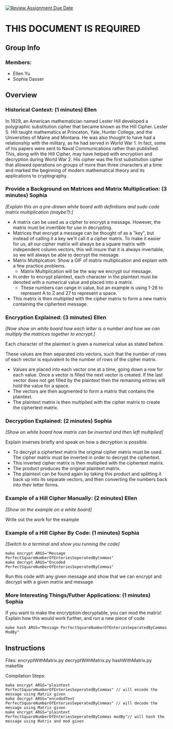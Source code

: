 [![Review Assignment Due Date](https://classroom.github.com/assets/deadline-readme-button-24ddc0f5d75046c5622901739e7c5dd533143b0c8e959d652212380cedb1ea36.svg)](https://classroom.github.com/a/ecp4su41)
# THIS DOCUMENT IS REQUIRED
## Group Info
### Members:
- Ellen Yu
- Sophia Dasser
## Overview

### Historical Context: (1 minutes) Ellen

In 1929, an American mathematician named Lester Hill developed a polygraphic substitution cipher that became known as the Hill Cipher. Lester S. Hill taught mathematics at Princeton, Yale, Hunter College, and the Universities of Maine and Montana. He was also thought to have had a relationship with the military, as he had served in World War 1. In fact, some of his papers were sent to Naval Communications rather than published. This, along with the Hill Cipher, may have helped with encryption and decryption during World War 2. His cipher was the first substitution cipher that allowed operations on groups of more than three characters at a time and marked the beginning of modern mathematical theory and its applications to cryptography. 

### Provide a Background on Matrices and Matrix Multiplication: (3 minutes) Sophia

*[Explain this on a pre-drawn white board with definitions and sudo code matrix multiplication (maybe?):]*

- A matrix can be used as a cipher to encrypt a message. However, the matrix must be invertible for use in decrypting. 
- Matrices that encrypt a message can be thought of as a "key", but instead of calling it a key we'll call it a cipher matrix. To make it easier for us, all our cipher matrix will always be a square matrix with independent column vectors, this will insure that it is always invertable, so we will always be able to decrypt the message.
- Matrix Multiplcation: Show a GIF of matrix multiplication and explain with a few practice problems.
  - Matrix Multiplication will be the way we encrypt our message.
- In order to encrypt plaintext, each character in the plaintext must be denoted with a numerical value and placed into a matrix.
  - These numbers can range in value, but an example is using 1-26 to represent A to Z and 27 to represent a space.
- This matrix is then multiplied with the cipher matrix to form a new matrix containing the ciphertext message.


### Encryption Explained: (3 minutes) Ellen

*[Now show on white board how each letter is a number and how we can multiply the matrices together to encrypt.]*

Each character of the plaintext is given a numerical value as stated before.

These values are then separated into vectors, such that the number of rows of each vector is equivalent to the number of rows of the cipher matrix.
- Values are placed into each vector one at a time, going down a row for each value. Once a vector is filled the next vector is created. If the last vector does not get filled by the plaintext then the remaining entries will hold the value for a space.
- The vectors are then augmented to form a matrix that contains the plaintext.
- The plaintext matrix is then multiplied with the cipher matrix to create the ciphertext matrix.


### Decryption Explained: (2 minutes) Sophia

*[Show on white board how matrix can be inverted and then left multiplied]*

Explain inverses briefly and speak on how a decryption is possible.

- To decrypt a ciphertext matrix the original cipher matrix must be used. The cipher matrix must be inverted in order to
decrypt the ciphertext.
- This inverted cipher matrix is then multiplied with the ciphertext matrix.
- The product produces the original plaintext matrix.
- The plaintext can be found again by taking this product and splitting it back up into its separate vectors, and then converting the numbers back into their letter forms.

### Example of a Hill Cipher Manually: (2 minutes) Ellen

*[Show on the example on a white board]*

Write out the work for the example

### Example of a Hill Cipher By Code: (1 minutes) Sophia

*[Switch to a terminal and show you running the code]*

```
make encrypt ARGS="Message PerfectSquareNumberOfEnteriesSeperatedByCommas"
make decrypt ARGS="Encoded PerfectSquareNumberOfEnteriesSeperatedByCommas"
```


Run this code with any given message and show that we can encrypt and decrypt with a given matrix and message

### More Interesting Things/Futher Applications: (1 minutes) Sophia

If you want to make the encrytption decryptable, you can mod the matrix! Explain how this would work further, and run a new piece of code 

``` 
make hash ARGS="Message PerfectSquareNumberOfEnteriesSeperatedByCommas ModBy"
 ```

## Instructions

Files:
encryptWithMatrix.py
decryptWithMatrix.py
hashWithMatrix.py
makefile

Compilation Steps:

```
make encrypt ARGS="plaintext PerfectSquareNumberOfEnteriesSeperatedByCommas" // will encode the message using Matrix given
make decrypt ARGS="encodedText PerfectSquareNumberOfEnteriesSeperatedByCommas" // will decode the message using Matrix given
make encrypt ARGS="plaintext PerfectSquareNumberOfEnteriesSeperatedByCommas modBy"// will hash the message using Matrix and mod given

```
